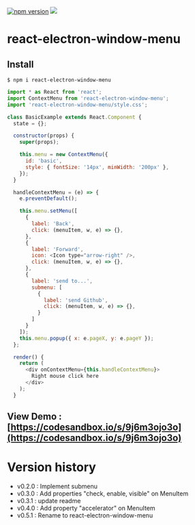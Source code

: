 [![npm version](https://badge.fury.io/js/react-electron-window-menu.svg)](https://badge.fury.io/js/react-electron-window-menu)
[![](https://img.shields.io/npm/dm/react-electron-window-menu.svg)](https://www.npmjs.com/package/react-electron-window-menu)

# react-electron-window-menu

## Install

```
$ npm i react-electron-window-menu
```

```js
import * as React from 'react';
import ContextMenu from 'react-electron-window-menu';
import 'react-electron-window-menu/style.css';

class BasicExample extends React.Component {
  state = {};

  constructor(props) {
    super(props);

    this.menu = new ContextMenu({
      id: 'basic',
      style: { fontSize: '14px', minWidth: '200px' },
    });
  }

  handleContextMenu = (e) => {
    e.preventDefault();

    this.menu.setMenu([
      {
        label: 'Back',
        click: (menuItem, w, e) => {},
      },
      {
        label: 'Forward',
        icon: <Icon type="arrow-right" />,
        click: (menuItem, w, e) => {},
      },
      {
        label: 'send to...',
        submenu: [
          {
            label: 'send Github',
            click: (menuItem, w, e) => {},
          }
        ]
      }
    ]);
    this.menu.popup({ x: e.pageX, y: e.pageY });
  };

  render() {
    return (
      <div onContextMenu={this.handleContextMenu}>
        Right mouse click here
      </div>
    );
  }

```

## View Demo : [https://codesandbox.io/s/9j6m3ojo3o](https://codesandbox.io/s/9j6m3ojo3o)

# Version history

- v0.2.0 : Implement submenu
- v0.3.0 : Add properties "check, enable, visible" on MenuItem
- v0.3.1 : update readme
- v0.4.0 : Add property "accelerator" on MenuItem
- v0.5.1 : Rename to react-electron-window-menu
